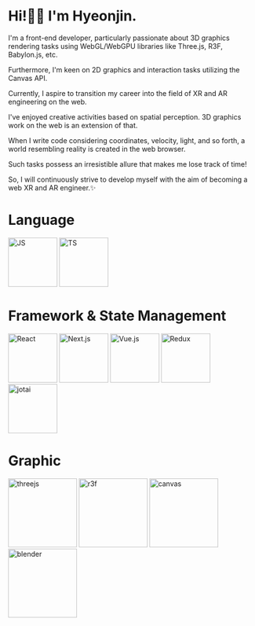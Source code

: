 # Hi!👋🏻 I'm Hyeonjin.

I'm a front-end developer, particularly passionate about 3D graphics rendering tasks using WebGL/WebGPU libraries like Three.js, R3F, Babylon.js, etc.

Furthermore, I'm keen on 2D graphics and interaction tasks utilizing the Canvas API.

Currently, I aspire to transition my career into the field of XR and AR engineering on the web.

I've enjoyed creative activities based on spatial perception. 3D graphics work on the web is an extension of that.

When I write code considering coordinates, velocity, light, and so forth, a world resembling reality is created in the web browser.

Such tasks possess an irresistible allure that makes me lose track of time!

So, I will continuously strive to develop myself with the aim of becoming a web XR and AR engineer.✨


# Language

<img
 src="https://cdn-icons-png.flaticon.com/128/5968/5968292.png"
 alt="JS"
 width="100"
/>
<img
  src="https://img.icons8.com/?size=160&id=Xf1sHBmY73hA&format=png"
  alt="TS"
  width="100"
/>

# Framework & State Management
<img
  src="https://upload.wikimedia.org/wikipedia/commons/thumb/a/a7/React-icon.svg/1024px-React-icon.svg.png"
  alt="React"
  width="100"
/>
<img
  src="https://cdn1.iconfinder.com/data/icons/akar-vol-1/24/nextjs-fill-512.png"
  alt="Next.js"
  width="100"
/>
<img
  src="https://img.icons8.com/?size=160&id=dzfo6UeXW9h7&format=png"
  alt="Vue.js"
  width="100"
/>
<img
  src="https://github.com/cho-hyeonjin/cho-hyeonjin/assets/78816754/036aa5ee-8ed5-4aa3-b6f9-fcc6808ff49b"
  alt="Redux"
  width="100"
/>
<img
  src="https://github.com/cho-hyeonjin/cho-hyeonjin/assets/78816754/b06e1dd1-ec97-4475-b743-c60bd50e2770"
  alt="jotai"
  width="100"
/>

# Graphic

<img src="https://github.com/cho-hyeonjin/cho-hyeonjin/assets/78816754/1fe09664-890d-4c55-82e5-faa2f3ad8eb1" width="140" alt="threejs"/>

<img src="https://github.com/cho-hyeonjin/cho-hyeonjin/assets/78816754/85486001-9674-4278-be34-fa1efa760c28" width="140" alt="r3f" />

<img src="https://github.com/cho-hyeonjin/cho-hyeonjin/assets/78816754/9fa98bb7-7eff-4860-b93d-1ef384462e74" width="140" alt="canvas" />

<img src="https://github.com/cho-hyeonjin/cho-hyeonjin/assets/78816754/de7a5989-d965-4477-9eb5-5ef00fb98f3a" width="140" alt="blender"/>
